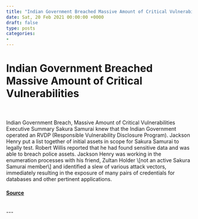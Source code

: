 ```yaml
---
title: "Indian Government Breached Massive Amount of Critical Vulnerabilities"
date: Sat, 20 Feb 2021 00:00:00 +0000
draft: false
type: posts
categories: 
- 
---
```

# Indian Government Breached Massive Amount of Critical Vulnerabilities

<br/>

<br/>
Indian Government Breach, Massive Amount of Critical Vulnerabilities Executive Summary Sakura Samurai knew that the Indian Government operated an RVDP (Responsible Vulnerability Disclosure Program). Jackson Henry put a list together of initial assets in scope for Sakura Samurai to legally test. Robert Willis reported that he had found sensitive data and was able to breach police assets. Jackson Henry was working in the enumeration processes with his friend, Zultan Holder \[not an active Sakura Samurai member\] and identified a slew of various attack vectors, immediately resulting in the exposure of many pairs of credentials for databases and other pertinent applications.

#### [Source](https://johnjhacking.com/blog/indian-government-breached-massive-amount-of-critical-vulnerabilities/)

<br/>
---
